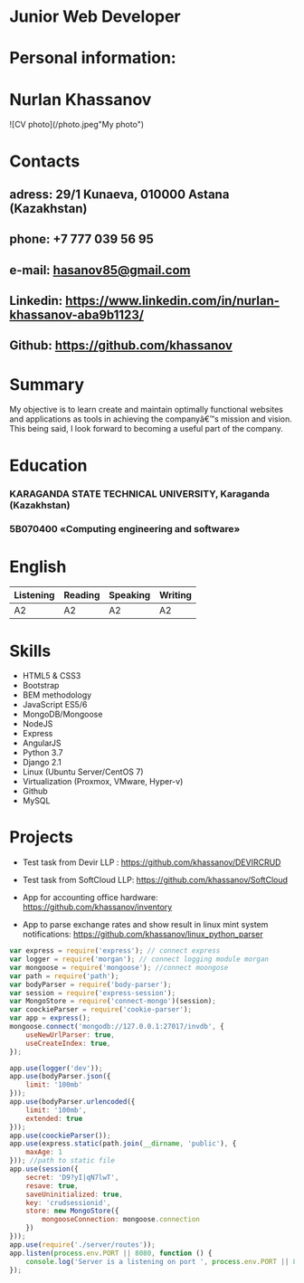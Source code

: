 # Junior Web Developer

# Personal information:   
# Nurlan Khassanov

![CV photo](/photo.jpeg"My photo")  

# Contacts

## adress:  29/1 Kunaeva, 010000 Astana (Kazakhstan)
## phone:  +7 777 039 56 95 
## e-mail:  hasanov85@gmail.com
## Linkedin: https://www.linkedin.com/in/nurlan-khassanov-aba9b1123/
## Github:   https://github.com/khassanov


# Summary 

My objective is to learn create and maintain optimally functional websites and applications as tools in achieving the companyâ€™s mission and vision. This being said, I look forward to becoming a useful part of the company.

# Education

### KARAGANDA STATE TECHNICAL UNIVERSITY, Karaganda (Kazakhstan)

### 5В070400 «Computing engineering and software» 

# English

| Listening | Reading | Speaking  | Writing |
|-----------|---------|-----------|---------|
|    A2     |    A2   |     A2    |    A2   |

# Skills 
* HTML5 & CSS3
* Bootstrap
* BEM methodology
* JavaScript ES5/6
* MongoDB/Mongoose
* NodeJS 
* Express 
* AngularJS
* Python 3.7
* Django 2.1
* Linux (Ubuntu Server/CentOS 7)
* Virtualization (Proxmox, VMware, Hyper-v)
* Github
* MySQL 

# Projects 

* Test task from Devir LLP : https://github.com/khassanov/DEVIRCRUD

* Test task from SoftCloud LLP: https://github.com/khassanov/SoftCloud

* App for accounting office hardware: https://github.com/khassanov/inventory

* App to parse exchange rates and show  result in linux mint system notifications: https://github.com/khassanov/linux_python_parser

```javascript   
var express = require('express'); // connect express
var logger = require('morgan'); // connect logging module morgan
var mongoose = require('mongoose'); //connect moongose
var path = require('path');
var bodyParser = require('body-parser');
var session = require('express-session');
var MongoStore = require('connect-mongo')(session);
var coockieParser = require('cookie-parser');
var app = express();
mongoose.connect('mongodb://127.0.0.1:27017/invdb', {
    useNewUrlParser: true,
    useCreateIndex: true,
});

app.use(logger('dev'));
app.use(bodyParser.json({
    limit: '100mb'
}));
app.use(bodyParser.urlencoded({
    limit: '100mb',
    extended: true
}));
app.use(coockieParser());
app.use(express.static(path.join(__dirname, 'public'), {
    maxAge: 1
})); //path to static file
app.use(session({
    secret: 'D9?yI|qN7lwT',
    resave: true,
    saveUninitialized: true,
    key: 'crudsessionid',
    store: new MongoStore({
        mongooseConnection: mongoose.connection
    })
}));
app.use(require('./server/routes'));
app.listen(process.env.PORT || 8080, function () {
    console.log('Server is a listening on port ', process.env.PORT || 8080);
});
```


